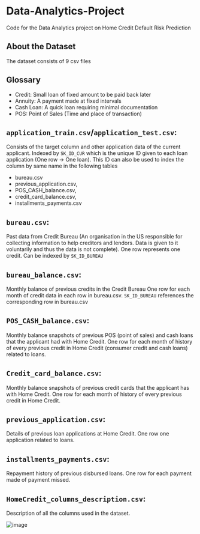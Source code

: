 # Data-Analytics-Project
Code for the Data Analytics project on Home Credit Default Risk Prediction

## About the Dataset
The dataset consists of 9 csv files

## Glossary
* Credit: Small loan of fixed amount to be paid back later
* Annuity: A payment made at fixed intervals
* Cash Loan: A quick loan requiring minimal documentation
* POS: Point of Sales (Time and place of transaction)

## `application_train.csv`/`application_test.csv`: 
Consists of the target column and other application data of the current applicant. Indexed by `SK_ID_CUR`
which is the unique ID given to each loan application (One row -> One loan).
This ID can also be used to index the column by same name in the following tables
- bureau.csv
- previous_application.csv,
- POS_CASH_balance.csv, 
- credit_card_balance.csv, 
- installments_payments.csv
  
## `bureau.csv`:
Past data from Credit Bureau (An organisation in the US responsible for collecting information to help creditors and lendors. Data is given to it voluntarily and thus the data is not complete). One row represents one credit. Can be indexed by `SK_ID_BUREAU`

## `bureau_balance.csv`:

Monthly balance of previous credits in the Credit Bureau
One row for each month of credit data in each row in bureau.csv. `SK_ID_BUREAU` references the corresponding row in bureau.csv

## `POS_CASH_balance.csv`:

Monthly balance snapshots of previous POS (point of sales) and cash loans that the applicant had with Home Credit.
One row for each month of history of every previous credit in Home Credit (consumer credit and cash loans) related to loans.

## `Credit_card_balance.csv`:

Monthly balance snapshots of previous credit cards that the applicant has with Home Credit.
One row for each month of history of every previous credit in Home Credit.

## `previous_application.csv`:

Details of previous loan applications at Home Credit.
One row one application related to loans.

## `installments_payments.csv`:

Repayment history of previous disbursed loans.
One row for each payment made of payment missed.

## `HomeCredit_columns_description.csv`:

Description of all the columns used in the dataset.

![image](https://user-images.githubusercontent.com/54891659/142798878-33484585-0f6f-4939-a564-464c05c5bb51.png)





